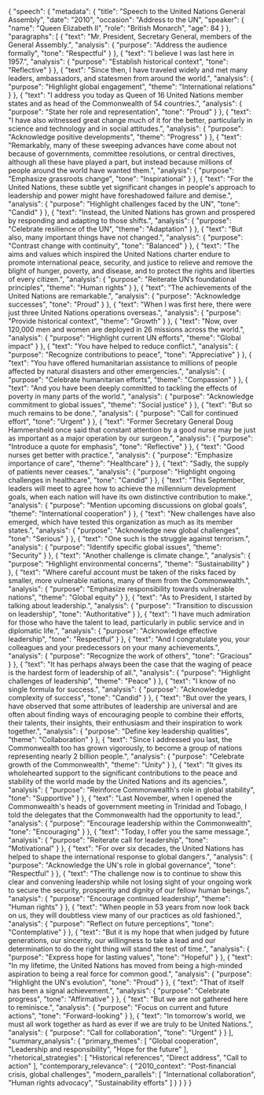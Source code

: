 {
  "speech": {
    "metadata": {
      "title": "Speech to the United Nations General Assembly",
      "date": "2010",
      "occasion": "Address to the UN",
      "speaker": {
        "name": "Queen Elizabeth II",
        "role": "British Monarch",
        "age": 84
      }
    },
    "paragraphs": [
      {
        "text": "Mr. President, Secretary General, members of the General Assembly.",
        "analysis": {
          "purpose": "Address the audience formally",
          "tone": "Respectful"
        }
      },
      {
        "text": "I believe I was last here in 1957.",
        "analysis": {
          "purpose": "Establish historical context",
          "tone": "Reflective"
        }
      },
      {
        "text": "Since then, I have traveled widely and met many leaders, ambassadors, and statesmen from around the world.",
        "analysis": {
          "purpose": "Highlight global engagement",
          "theme": "International relations"
        }
      },
      {
        "text": "I address you today as Queen of 16 United Nations member states and as head of the Commonwealth of 54 countries.",
        "analysis": {
          "purpose": "State her role and representation",
          "tone": "Proud"
        }
      },
      {
        "text": "I have also witnessed great change much of it for the better, particularly in science and technology and in social attitudes.",
        "analysis": {
          "purpose": "Acknowledge positive developments",
          "theme": "Progress"
        }
      },
      {
        "text": "Remarkably, many of these sweeping advances have come about not because of governments, committee resolutions, or central directives, although all these have played a part, but instead because millions of people around the world have wanted them.",
        "analysis": {
          "purpose": "Emphasize grassroots change",
          "tone": "Inspirational"
        }
      },
      {
        "text": "For the United Nations, these subtle yet significant changes in people's approach to leadership and power might have foreshadowed failure and demise.",
        "analysis": {
          "purpose": "Highlight challenges faced by the UN",
          "tone": "Candid"
        }
      },
      {
        "text": "Instead, the United Nations has grown and prospered by responding and adapting to those shifts.",
        "analysis": {
          "purpose": "Celebrate resilience of the UN",
          "theme": "Adaptation"
        }
      },
      {
        "text": "But also, many important things have not changed.",
        "analysis": {
          "purpose": "Contrast change with continuity",
          "tone": "Balanced"
        }
      },
      {
        "text": "The aims and values which inspired the United Nations charter endure to promote international peace, security, and justice to relieve and remove the blight of hunger, poverty, and disease, and to protect the rights and liberties of every citizen.",
        "analysis": {
          "purpose": "Reiterate UN’s foundational principles",
          "theme": "Human rights"
        }
      },
      {
        "text": "The achievements of the United Nations are remarkable.",
        "analysis": {
          "purpose": "Acknowledge successes",
          "tone": "Proud"
        }
      },
      {
        "text": "When I was first here, there were just three United Nations operations overseas.",
        "analysis": {
          "purpose": "Provide historical context",
          "theme": "Growth"
        }
      },
      {
        "text": "Now, over 120,000 men and women are deployed in 26 missions across the world.",
        "analysis": {
          "purpose": "Highlight current UN efforts",
          "theme": "Global impact"
        }
      },
      {
        "text": "You have helped to reduce conflict.",
        "analysis": {
          "purpose": "Recognize contributions to peace",
          "tone": "Appreciative"
        }
      },
      {
        "text": "You have offered humanitarian assistance to millions of people affected by natural disasters and other emergencies.",
        "analysis": {
          "purpose": "Celebrate humanitarian efforts",
          "theme": "Compassion"
        }
      },
      {
        "text": "And you have been deeply committed to tackling the effects of poverty in many parts of the world.",
        "analysis": {
          "purpose": "Acknowledge commitment to global issues",
          "theme": "Social justice"
        }
      },
      {
        "text": "But so much remains to be done.",
        "analysis": {
          "purpose": "Call for continued effort",
          "tone": "Urgent"
        }
      },
      {
        "text": "Former Secretary General Doug Hammersheld once said that constant attention by a good nurse may be just as important as a major operation by our surgeon.",
        "analysis": {
          "purpose": "Introduce a quote for emphasis",
          "tone": "Reflective"
        }
      },
      {
        "text": "Good nurses get better with practice.",
        "analysis": {
          "purpose": "Emphasize importance of care",
          "theme": "Healthcare"
        }
      },
      {
        "text": "Sadly, the supply of patients never ceases.",
        "analysis": {
          "purpose": "Highlight ongoing challenges in healthcare",
          "tone": "Candid"
        }
      },
      {
        "text": "This September, leaders will meet to agree how to achieve the millennium development goals, when each nation will have its own distinctive contribution to make.",
        "analysis": {
          "purpose": "Mention upcoming discussions on global goals",
          "theme": "International cooperation"
        }
      },
      {
        "text": "New challenges have also emerged, which have tested this organization as much as its member states.",
        "analysis": {
          "purpose": "Acknowledge new global challenges",
          "tone": "Serious"
        }
      },
      {
        "text": "One such is the struggle against terrorism.",
        "analysis": {
          "purpose": "Identify specific global issues",
          "theme": "Security"
        }
      },
      {
        "text": "Another challenge is climate change.",
        "analysis": {
          "purpose": "Highlight environmental concerns",
          "theme": "Sustainability"
        }
      },
      {
        "text": "Where careful account must be taken of the risks faced by smaller, more vulnerable nations, many of them from the Commonwealth.",
        "analysis": {
          "purpose": "Emphasize responsibility towards vulnerable nations",
          "theme": "Global equity"
        }
      },
      {
        "text": "As to President, I started by talking about leadership.",
        "analysis": {
          "purpose": "Transition to discussion on leadership",
          "tone": "Authoritative"
        }
      },
      {
        "text": "I have much admiration for those who have the talent to lead, particularly in public service and in diplomatic life.",
        "analysis": {
          "purpose": "Acknowledge effective leadership",
          "tone": "Respectful"
        }
      },
      {
        "text": "And I congratulate you, your colleagues and your predecessors on your many achievements.",
        "analysis": {
          "purpose": "Recognize the work of others",
          "tone": "Gracious"
        }
      },
      {
        "text": "It has perhaps always been the case that the waging of peace is the hardest form of leadership of all.",
        "analysis": {
          "purpose": "Highlight challenges of leadership",
          "theme": "Peace"
        }
      },
      {
        "text": "I know of no single formula for success.",
        "analysis": {
          "purpose": "Acknowledge complexity of success",
          "tone": "Candid"
        }
      },
      {
        "text": "But over the years, I have observed that some attributes of leadership are universal and are often about finding ways of encouraging people to combine their efforts, their talents, their insights, their enthusiasm and their inspiration to work together.",
        "analysis": {
          "purpose": "Define key leadership qualities",
          "theme": "Collaboration"
        }
      },
      {
        "text": "Since I addressed you last, the Commonwealth too has grown vigorously, to become a group of nations representing nearly 2 billion people.",
        "analysis": {
          "purpose": "Celebrate growth of the Commonwealth",
          "theme": "Unity"
        }
      },
      {
        "text": "It gives its wholehearted support to the significant contributions to the peace and stability of the world made by the United Nations and its agencies.",
        "analysis": {
          "purpose": "Reinforce Commonwealth's role in global stability",
          "tone": "Supportive"
        }
      },
      {
        "text": "Last November, when I opened the Commonwealth's heads of government meeting in Trinidad and Tobago, I told the delegates that the Commonwealth had the opportunity to lead.",
        "analysis": {
          "purpose": "Encourage leadership within the Commonwealth",
          "tone": "Encouraging"
        }
      },
      {
        "text": "Today, I offer you the same message.",
        "analysis": {
          "purpose": "Reiterate call for leadership",
          "tone": "Motivational"
        }
      },
      {
        "text": "For over six decades, the United Nations has helped to shape the international response to global dangers.",
        "analysis": {
          "purpose": "Acknowledge the UN's role in global governance",
          "tone": "Respectful"
        }
      },
      {
        "text": "The challenge now is to continue to show this clear and convening leadership while not losing sight of your ongoing work to secure the security, prosperity and dignity of our fellow human beings.",
        "analysis": {
          "purpose": "Encourage continued leadership",
          "theme": "Human rights"
        }
      },
      {
        "text": "When people in 53 years from now look back on us, they will doubtless view many of our practices as old fashioned.",
        "analysis": {
          "purpose": "Reflect on future perceptions",
          "tone": "Contemplative"
        }
      },
      {
        "text": "But it is my hope that when judged by future generations, our sincerity, our willingness to take a lead and our determination to do the right thing will stand the test of time.",
        "analysis": {
          "purpose": "Express hope for lasting values",
          "tone": "Hopeful"
        }
      },
      {
        "text": "In my lifetime, the United Nations has moved from being a high-minded aspiration to being a real force for common good.",
        "analysis": {
          "purpose": "Highlight the UN's evolution",
          "tone": "Proud"
        }
      },
      {
        "text": "That of itself has been a signal achievement.",
        "analysis": {
          "purpose": "Celebrate progress",
          "tone": "Affirmative"
        }
      },
      {
        "text": "But we are not gathered here to reminisce.",
        "analysis": {
          "purpose": "Focus on current and future actions",
          "tone": "Forward-looking"
        }
      },
      {
        "text": "In tomorrow's world, we must all work together as hard as ever if we are truly to be United Nations.",
        "analysis": {
          "purpose": "Call for collaboration",
          "tone": "Urgent"
        }
      }
    ],
    "summary_analysis": {
      "primary_themes": [
        "Global cooperation",
        "Leadership and responsibility",
        "Hope for the future"
      ],
      "rhetorical_strategies": [
        "Historical references",
        "Direct address",
        "Call to action"
      ],
      "contemporary_relevance": {
        "2010_context": "Post-financial crisis, global challenges",
        "modern_parallels": [
          "International collaboration",
          "Human rights advocacy",
          "Sustainability efforts"
        ]
      }
    }
  }
}